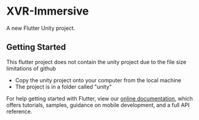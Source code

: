 # XVR-Immersive

A new Flutter Unity project.

## Getting Started

This flutter project does not contain the unity project due to the file size limitations of github
- Copy the unity project onto your computer from the local machine
- The project is in a folder called "unity"

For help getting started with Flutter, view our
[online documentation](https://flutter.dev/docs), which offers tutorials,
samples, guidance on mobile development, and a full API reference.
